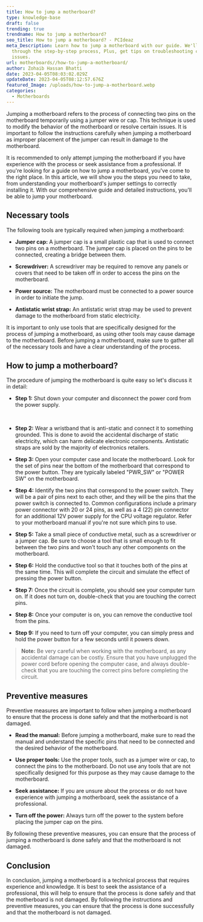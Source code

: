 ```yaml
---
title: How to jump a motherboard?
type: knowledge-base
draft: false
trending: true
trendname: How to jump a motherboard?
seo_title: How to jump a motherboard? - PCIdeaz
meta_Description: Learn how to jump a motherboard with our guide. We'll walk you
  through the step-by-step process, Plus, get tips on troubleshooting common
  issues.
url: motherboards//how-to-jump-a-motherboard/
author: Zohaib Hassan Bhatti
date: 2023-04-05T08:03:02.029Z
updateDate: 2023-04-05T08:12:57.676Z
featured_Image: /uploads/how-to-jump-a-motherboard.webp
categories:
  - Motherboards
---
```

Jumping a motherboard refers to the process of connecting two pins on the motherboard temporarily using a jumper wire or cap. This technique is used to modify the behavior of the motherboard or resolve certain issues. It is important to follow the instructions carefully when jumping a motherboard as improper placement of the jumper can result in damage to the motherboard.

It is recommended to only attempt jumping the motherboard if you have experience with the process or seek assistance from a professional. If you're looking for a guide on how to jump a motherboard, you've come to the right place. In this article, we will show you the steps you need to take, from understanding your motherboard's jumper settings to correctly installing it. With our comprehensive guide and detailed instructions, you'll be able to jump your motherboard.

## Necessary tools

The following tools are typically required when jumping a motherboard:

* **Jumper cap:** A jumper cap is a small plastic cap that is used to connect two pins on a motherboard. The jumper cap is placed on the pins to be connected, creating a bridge between them.


* **Screwdriver:** A screwdriver may be required to remove any panels or covers that need to be taken off in order to access the pins on the motherboard.


* **Power source:** The motherboard must be connected to a power source in order to initiate the jump.


* **Antistatic wrist strap:** An antistatic wrist strap may be used to prevent damage to the motherboard from static electricity.

It is important to only use tools that are specifically designed for the process of jumping a motherboard, as using other tools may cause damage to the motherboard. Before jumping a motherboard, make sure to gather all of the necessary tools and have a clear understanding of the process.

## How to jump a motherboard?

The procedure of jumping the motherboard is quite easy so let's discuss it in detail:

* **Step 1:** Shut down your computer and disconnect the power cord from the power supply.

 

* **Step 2:** Wear a wristband that is anti-static and connect it to something grounded. This is done to avoid the accidental discharge of static electricity, which can harm delicate electronic components. Antistatic straps are sold by the majority of electronics retailers.


* **Step 3:** Open your computer case and locate the motherboard. Look for the set of pins near the bottom of the motherboard that correspond to the power button. They are typically labeled "PWR_SW" or "POWER SW" on the motherboard.


* **Step 4:** Identify the two pins that correspond to the power switch. They will be a pair of pins next to each other, and they will be the pins that the power switch is connected to. Common configurations include a primary power connector with 20 or 24 pins, as well as a 4 (22) pin connector for an additional 12V power supply for the CPU voltage regulator. Refer to your motherboard manual if you're not sure which pins to use.


* **Step 5:** Take a small piece of conductive metal, such as a screwdriver or a jumper cap. Be sure to choose a tool that is small enough to fit between the two pins and won't touch any other components on the motherboard.


* **Step 6:** Hold the conductive tool so that it touches both of the pins at the same time. This will complete the circuit and simulate the effect of pressing the power button.


* **Step 7:** Once the circuit is complete, you should see your computer turn on. If it does not turn on, double-check that you are touching the correct pins.


* **Step 8:** Once your computer is on, you can remove the conductive tool from the pins.


* **Step 9:** If you need to turn off your computer, you can simply press and hold the power button for a few seconds until it powers down.

> **Note:** Be very careful when working with the motherboard, as any accidental damage can be costly. Ensure that you have unplugged the power cord before opening the computer case, and always double-check that you are touching the correct pins before completing the circuit.

## Preventive measures

Preventive measures are important to follow when jumping a motherboard to ensure that the process is done safely and that the motherboard is not damaged.

* **Read the manual:** Before jumping a motherboard, make sure to read the manual and understand the specific pins that need to be connected and the desired behavior of the motherboard.


* **Use proper tools:** Use the proper tools, such as a jumper wire or cap, to connect the pins to the motherboard. Do not use any tools that are not specifically designed for this purpose as they may cause damage to the motherboard.


* **Seek assistance:** If you are unsure about the process or do not have experience with jumping a motherboard, seek the assistance of a professional.


* **Turn off the power:** Always turn off the power to the system before placing the jumper cap on the pins.

By following these preventive measures, you can ensure that the process of jumping a motherboard is done safely and that the motherboard is not damaged.

## Conclusion 

In conclusion, jumping a motherboard is a technical process that requires experience and knowledge. It is best to seek the assistance of a professional, this will help to ensure that the process is done safely and that the motherboard is not damaged. By following the instructions and preventive measures, you can ensure that the process is done successfully and that the motherboard is not damaged.